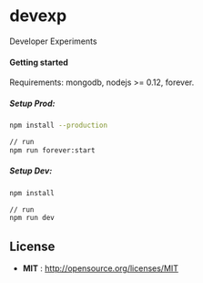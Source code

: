 # devexp

Developer Experiments

#### Getting started
Requirements: mongodb, nodejs >= 0.12, forever.

##### Setup Prod:
```bash
npm install --production

// run
npm run forever:start
```

##### Setup Dev:
```bash
npm install

// run
npm run dev
```

## License

 - **MIT** : http://opensource.org/licenses/MIT
